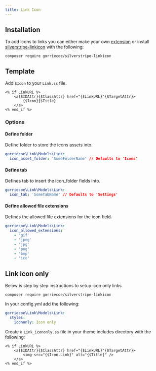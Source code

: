 ```yaml
---
title: Link Icon
---
```


## Installation

To add icons to links you can either make your own [extension](extending) or install [silverstripe-linkicon](https://github.com/gorriecoe/silverstripe-linkicon) with the following:

```
composer require gorriecoe/silverstripe-linkicon
```

## Template

Add `$Icon` to your `Link.ss` file.
```
<% if LinkURL %>
    <a{$IDAttr}{$ClassAttr} href="{$LinkURL}"{$TargetAttr}>
        {$Icon}{$Title}
    </a>
<% end_if %>
```

### Options

#### Define folder

Define folder to store the icons assets into.

```yml
gorriecoe\Link\Models\Link:
  icon_asset_folder: 'SomeFolderName' // Defaults to 'Icons'
```

#### Define tab

Defines tab to insert the icon_folder fields into.

```yml
gorriecoe\Link\Models\Link:
  icon_tab: 'SomeTabName' // Defaults to 'Settings'
```

#### Define allowed file extensions

Defines the allowed file extensions for the icon field.

```yml
gorriecoe\Link\Models\Link:
  icon_allowed_extensions:
    - 'gif'
    - 'jpeg'
    - 'jpg'
    - 'png'
    - 'bmp'
    - 'ico'
```

## Link icon only

Below is step by step instructions to setup icon only links.

```
composer require gorriecoe/silverstripe-linkicon
```

In your config.yml add the following:

```yml
gorriecoe\Link\Models\Link:
  styles:
    icononly: Icon only
```

Create a `Link_icononly.ss` file in your theme includes directory with the following:

```
<% if LinkURL %>
    <a{$IDAttr}{$ClassAttr} href="{$LinkURL}"{$TargetAttr}>
        <img src="{$Icon.Link}" alt="{$Title}" />
    </a>
<% end_if %>
```
